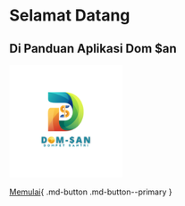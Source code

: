 # Selamat Datang

## Di Panduan Aplikasi Dom $an

<img src="Images/Modern Gradient D Logo (3).png" width="40%">

[Memulai](01.md){ .md-button .md-button--primary }
